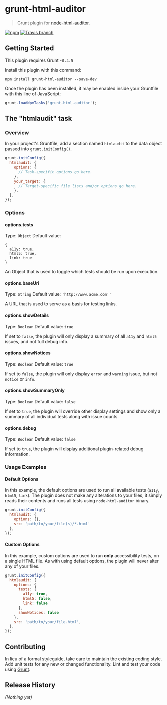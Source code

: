 # grunt-html-auditor

> Grunt plugin for [node-html-auditor](github.com/wfp/node-html-auditor).

[![npm](https://img.shields.io/npm/v/grunt-html-auditor.svg?maxAge=2592000?style=flat-square)](https://github.com/matthewmorek/grunt-html-auditor/releases/tag/v1.0.0)
[![Travis branch](https://img.shields.io/travis/matthewmorek/grunt-html-auditor/v1.0.0.svg?maxAge=2592000?style=flat-square)](github.com/matthewmorek/grunt-html-auditor)

## Getting Started
This plugin requires Grunt `~0.4.5`

Install this plugin with this command:
```shell
npm install grunt-html-auditor --save-dev
```

Once the plugin has been installed, it may be enabled inside your Gruntfile with this line of JavaScript:
```js
grunt.loadNpmTasks('grunt-html-auditor');
```

## The "htmlaudit" task

### Overview
In your project's Gruntfile, add a section named `htmlaudit` to the data object passed into `grunt.initConfig()`.

```js
grunt.initConfig({
  htmlaudit: {
    options: {
      // Task-specific options go here.
    },
    your_target: {
      // Target-specific file lists and/or options go here.
    },
  },
});
```

### Options

#### options.tests
Type: `Object`
Default value:
```
{
  a11y: true,
  html5: true,
  link: true
}
```

An Object that is used to toggle which tests should be run upon execution.

#### options.baseUri
Type: `String`
Default value: `'http://www.acme.com''`

A URL that is used to serve as a basis for testing links.

#### options.showDetails
Type: `Boolean`
Default value: `true`

If set to `false`, the plugin will only display a summary of all `a11y` and `html5` issues, and not full debug info.

#### options.showNotices
Type: `Boolean`
Default value: `true`

If set to `false`, the plugin will only display `error` and `warning` issue, but not `notice` or `info`.

#### options.showSummaryOnly
Type: `Boolean`
Default value: `false`

If set to `true`, the plugin will override other display settings and show only a summary of all individual tests along with issue counts.

#### options.debug
Type: `Boolean`
Default value: `false`

If set to `true`, the plugin will display additional plugin-related debug information.

### Usage Examples

#### Default Options
In this example, the default options are used to run all available tests (`a11y`, `html5`, `link`). The plugin does not make any alterations to your files, it simply reads their contents and runs all tests using `node-html-auditor` binary.

```js
grunt.initConfig({
  htmlaudit: {
    options: {},
    src: 'path/to/your/file(s)/*.html'
  },
});
```

#### Custom Options
In this example, custom options are used to run **only** accessibility tests, on a single HTML file. As with using default options, the plugin will never alter any of your files.

```js
grunt.initConfig({
  htmlaudit: {
    options: {
      tests: {
        a11y: true,
        html5: false,
        link: false
      },
      showNotices: false
    },
    src: 'path/to/your/file.html',
  },
});
```

## Contributing
In lieu of a formal styleguide, take care to maintain the existing coding style. Add unit tests for any new or changed functionality. Lint and test your code using [Grunt](http://gruntjs.com/).

## Release History
_(Nothing yet)_

